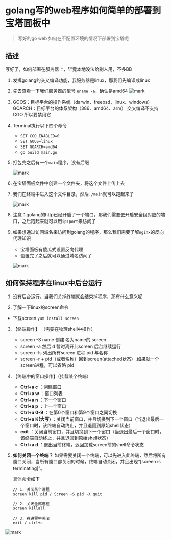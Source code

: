 # golang写的web程序如何简单的部署到宝塔面板中

<!--more-->

> 写好的go web 如何在不配置环境的情况下部署到宝塔呢

## 描述
 
写好了，如何部署在服务器上，毕竟本地没法给别人用，不多BB

1. 发挥golang的交叉编译功能，我服务器是linux，那我们先编译成linux

2. 先去查看一下我们服务器的型号 `uname -a`，确认是amd64
   ![mark](https://pic.yqqy.top/blog/20200111/fwo1S6NLmwub.png?imageMogr2/format/webp/interlace/1 "确认编译类型")

3. GOOS：目标平台的操作系统（darwin、freebsd、linux、windows） 
   GOARCH：目标平台的体系架构（386、amd64、arm） 
   交叉编译不支持 CGO 所以要禁用它

4. Terminal执行以下四个命令

   * `SET CGO_ENABLED=0`
   * `SET GOOS=linux`
   * `SET GOARCH=amd64`
   * `go build main.go`

5. 打包完之后有一个`main`程序，没有后缀

   ![mark](https://pic.yqqy.top/blog/20200111/GxH2poCkqRq6.png?imageMogr2/format/webp/interlace/1 "编译后文件")

6. 在宝塔面板文件中创建一个文件夹，将这个文件上传上去

7. 我们在终端中进入这个文件目录，然后`./main`就可以跑起来了

   ![mark](https://pic.yqqy.top/blog/20200111/ttqcIXyxsRIS.png?imageMogr2/format/webp/interlace/1 "服务器")

8. 注意：golang的http已经开启了一个端口，那我们需要去开启安全组对应的端口，之后跑起来就可以用`ip:port`来访问了

9. 如果想通过访问域名来访问到golang的程序，那么我们需要了解`nginx`的反向代理知识

   * 宝塔面板有傻瓜式设置反向代理
   * 设置完了之后就可以通过域名访问了

   ![mark](https://pic.yqqy.top/blog/20200111/UiqC3zNM6KBK.png?imageMogr2/format/webp/interlace/1 "宝塔设置代理")

## 如何保持程序在linux中后台运行

1. 没有后台运行，当我们关掉终端就会结束掉程序，那有什么意义呢

2. 了解一下linux的screen命令

* 下载screen `yum install screen`

3. 【终端操作】 （需要在物理shell中操作）

   * screen -S name  创建 名为name的 screen
   * screen -a 然后 d 暂时离开此screen 后台继续运行
   * screen -ls 列出所有screen 进程 pid 与名称
   * screen -r  + pid（或者名称）回到screen(attached状态）,如果就一个screen进程，可以省略 pid

4. 【终端中的窗口操作】（挂载某个终端）

   * **Ctrl+a c** ：创建窗口
   * **Ctrl+a w** ：窗口列表
   * **Ctrl+a n** ：下一个窗口
   * **Ctrl+a p** ：上一个窗口
   * **Ctrl+a 0-9** ：在第0个窗口和第9个窗口之间切换
   * **Ctrl+a K(大写)** ：关闭当前窗口，并且切换到下一个窗口（当退出最后一个窗口时，该终端自动终止，并且退回到原始shell状态）
   * **exit** ：关闭当前窗口，并且切换到下一个窗口（当退出最后一个窗口时，该终端自动终止，并且退回到原始shell状态）
   * **Ctrl+a d** ：退出当前终端，返回加载screen前的shell命令状态

5. **如何关闭一个终端？**
   如果需要关闭一个终端，可以先进入此终端，然后将所有窗口关闭，当所有窗口都关闭的时候，终端自动关闭，并且出现“[screen is terminating]”。

   具体命令如下

   ```shell
   // 1. 关闭某个进程
   screen kill pid / Screen -S pid -X quit
   
   // 2. 关闭全部进程
   screen killall
   
   // 3. 在进程中关闭
   exit / ctrl+c
   ```

   

![mark](https://pic.yqqy.top/blog/20200111/ym3qOaGiSJIL.png?imageMogr2/format/webp/interlace/1 "运行图")
